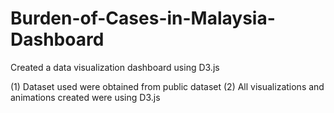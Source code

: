 # Burden-of-Cases-in-Malaysia-Dashboard
Created a data visualization dashboard using D3.js

(1) Dataset used were obtained from public dataset 
(2) All visualizations and animations created were using D3.js
